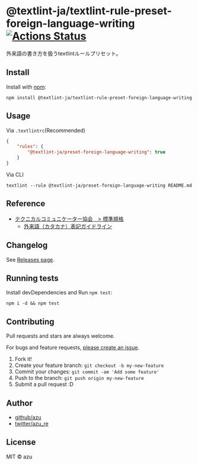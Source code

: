 # @textlint-ja/textlint-rule-preset-foreign-language-writing [![Actions Status](https://github.com/textlint-ja/textlint-rule-preset-foreign-language-writing/workflows/test/badge.svg)](https://github.com/textlint-ja/textlint-rule-preset-foreign-language-writing/actions?query=workflow%3A"test")

外来語の書き方を扱うtextlintルールプリセット。

## Install

Install with [npm](https://www.npmjs.com/):

    npm install @textlint-ja/textlint-rule-preset-foreign-language-writing

## Usage

Via `.textlintrc`(Recommended)

```json
{
    "rules": {
        "@textlint-ja/preset-foreign-language-writing": true
    }
}
```

Via CLI

```
textlint --rule @textlint-ja/preset-foreign-language-writing README.md
```

## Reference

- [テクニカルコミュニケーター協会　> 標準規格](https://www.jtca.org/standardization/) 
    - [外来語（カタカナ）表記ガイドライン](https://www.jtca.org/standardization/katakana_guide_3_20171222.pdf)

## Changelog

See [Releases page](https://github.com/textlint-ja/textlint-rule-preset-foreign-language-writing/releases).

## Running tests

Install devDependencies and Run `npm test`:

    npm i -d && npm test

## Contributing

Pull requests and stars are always welcome.

For bugs and feature requests, [please create an issue](https://github.com/textlint-ja/textlint-rule-preset-foreign-language-writing/issues).

1. Fork it!
2. Create your feature branch: `git checkout -b my-new-feature`
3. Commit your changes: `git commit -am 'Add some feature'`
4. Push to the branch: `git push origin my-new-feature`
5. Submit a pull request :D

## Author

- [github/azu](https://github.com/azu)
- [twitter/azu_re](https://twitter.com/azu_re)

## License

MIT © azu

